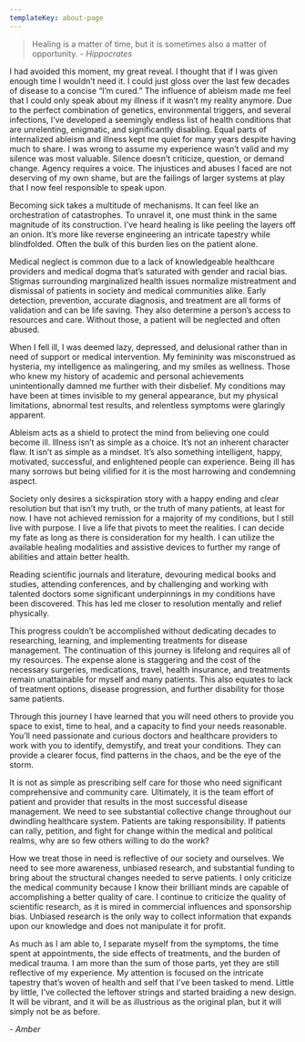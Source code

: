 ```yaml
---
templateKey: about-page
---
```


<blockquote>
  Healing is a matter of time, but it is sometimes also a matter of opportunity.
  <cite>- Hippocrates</cite>
</blockquote>

I had avoided this moment, my great reveal. I thought that if I was given enough time I wouldn’t need it. I could just gloss over the last few decades of disease to a concise “I’m cured.” The influence of ableism made me feel that I could only speak about my illness if it wasn’t my reality anymore. Due to the perfect combination of genetics, environmental triggers, and several infections, I’ve developed a seemingly endless list of health conditions that are unrelenting, enigmatic, and significantly disabling. Equal parts of internalized ableism and illness kept me quiet for many years despite having much to share. I was wrong to assume my experience wasn’t valid and my silence was most valuable. Silence doesn’t criticize, question, or demand change. Agency requires a voice. The injustices and abuses I faced are not deserving of my own shame, but are the failings of larger systems at play that I now feel responsible to speak upon.

Becoming sick takes a multitude of mechanisms. It can feel like an orchestration of catastrophes. To unravel it, one must think in the same magnitude of its construction. I’ve heard healing is like peeling the layers off an onion. It’s more like reverse engineering an intricate tapestry while blindfolded. Often the bulk of this burden lies on the patient alone. 

Medical neglect is common due to a lack of knowledgeable healthcare providers and medical dogma that’s saturated with gender and racial bias. Stigmas surrounding marginalized health issues normalize mistreatment and dismissal of patients in society and medical communities alike. Early detection, prevention, accurate diagnosis, and treatment are all forms of validation and can be life saving. They also determine a person’s access to resources and care. Without those, a patient will be neglected and often abused.

<div class="page-break Slice1"></div>

When I fell ill, I was deemed lazy, depressed, and delusional rather than in need of support or medical intervention. My femininity was misconstrued as hysteria, my intelligence as malingering, and my smiles as wellness. Those who knew my history of academic and personal achievements unintentionally damned me further with their disbelief. My conditions may have been at times invisible to my general appearance, but my physical limitations, abnormal test results, and relentless symptoms were glaringly apparent. 

Ableism acts as a shield to protect the mind from believing one could become ill. Illness isn’t as simple as a choice. It’s not an inherent character flaw. It isn’t as simple as a mindset. It’s also something intelligent, happy, motivated, successful, and enlightened people can experience. Being ill has many sorrows but being vilified for it is the most harrowing and condemning aspect. 

Society only desires a sickspiration story with a happy ending and clear resolution but that isn’t my truth, or the truth of many patients, at least for now. I have not achieved remission for a majority of my conditions, but I still live with purpose. I live a life that pivots to meet the realities. I can decide my fate as long as there is consideration for my health. I can utilize the available healing modalities and assistive devices to further my range of abilities and attain better health.

Reading scientific journals and literature, devouring medical books and studies, attending conferences, and by challenging and working with talented doctors some significant underpinnings in my conditions have been discovered. This has led me closer to resolution mentally and relief physically. 

This progress couldn’t be accomplished without dedicating decades to researching, learning, and implementing treatments for disease management. The continuation of this journey is lifelong and requires all of my resources. The expense alone is staggering and the cost of the necessary surgeries, medications, travel, health insurance, and treatments remain unattainable for myself and many patients. This also equates to lack of treatment options, disease progression, and further disability for those same patients.
 
<div class="page-break PomSketch1"></div>

Through this journey I have learned that you will need others to provide you space to exist, time to heal, and a capacity to find your needs reasonable. You’ll need passionate and curious doctors and healthcare providers to work with you to identify, demystify, and treat your conditions. They can provide a clearer focus, find patterns in the chaos, and be the eye of the storm.

It is not as simple as prescribing self care for those who need significant comprehensive and community care. Ultimately, it is the team effort of patient and provider that results in the most successful disease management. We need to see substantial collective change throughout our dwindling healthcare system. Patients are taking responsibility. If patients can rally, petition, and fight for change within the medical and political realms, why are so few others willing to do the work? 

How we treat those in need is reflective of our society and ourselves. We need to see more awareness, unbiased research, and substantial funding to bring about the structural changes needed to serve patients. I only criticize the medical community because I know their brilliant minds are capable of accomplishing a better quality of care. I continue to criticize the quality of scientific research, as it is mired in commercial influences and sponsorship bias. Unbiased research is the only way to collect information that expands upon our knowledge and does not manipulate it for profit. 

As much as I am able to, I separate myself from the symptoms, the time spent at appointments, the side effects of treatments, and the burden of medical trauma. I am more than the sum of those parts, yet they are still reflective of my experience. My attention is focused on the intricate tapestry that’s woven of health and self that I’ve been tasked to mend. Little by little, I’ve collected the leftover strings and started braiding a new design. It will be vibrant, and it will be as illustrious as the original plan, but it will simply not be as before. 

<cite>- Amber</cite>
